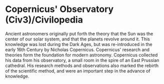 # Copernicus' Observatory (Civ3)/Civilopedia

Ancient astronomers originally put forth the theory that the Sun was the center of our solar system, and that the planets revolve around it. This knowledge was lost during the Dark Ages, but was re-introduced in the early 16th Century by Nicholas Copernicus. Copernicus' research and theories form the foundation for modern astronomy. Copernicus collected his data from his observatory, a small room in the spire of an East Prussian cathedral. His research methods and observations also marked the rebirth of the scientific method, and were an important step in the advance of knowledge.